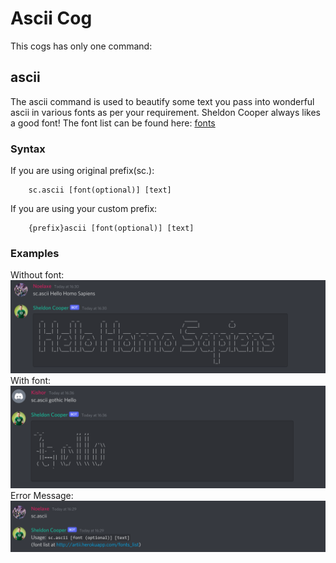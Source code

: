 # Ascii Cog
This cogs has only one command:
## ascii
The ascii command is used to beautify some text you pass into wonderful ascii in various fonts as per your requirement. Sheldon Cooper always likes a good font!
The font list can be found here: [fonts](http://artii.herokuapp.com/fonts_list)

### Syntax
If you are using original prefix(sc.):
```
    sc.ascii [font(optional)] [text]
```
If you are using your custom prefix:
```
    {prefix}ascii [font(optional)] [text]
```

### Examples
Without font:
<img src="./img/img2.png" alt="ascii">
With font:
<img src="./img/img3.png" alt="ascii">
Error Message:
<img src="./img/img4.png" alt="ascii">

